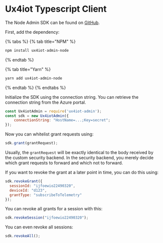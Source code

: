 # Ux4iot Typescript Client

The Node Admin SDK can be found on [GitHub](https://github.com/deviceinsight/ux4iot-admin-node).

First, add the dependency:

{% tabs %}
{% tab title="NPM" %}
```bash
npm install ux4iot-admin-node
```
{% endtab %}

{% tab title="Yarn" %}
```bash
yarn add ux4iot-admin-node
```
{% endtab %}
{% endtabs %}

Initialize the SDK using the connection string. You can retrieve the connection string from the Azure portal.

```javascript
const Ux4iotAdmin = require('ux4iot-admin');
const sdk = new Ux4iotAdmin({
    connectionString: "HostName=...;Key=secret";
});
```

Now you can whitelist grant requests using:

```javascript
sdk.grant(grantRequest);
```

Usually, the `grantRequest` will be exactly identical to the body received by the custom security backend. In the security backend, you merely decide which grant requests to forward and which not to forward.

If you want to revoke the grant at a later point in time, you can do this using:

```javascript
sdk.revokeGrant({
  sessionId: "ijfoewio22490320",
  deviceId: "d123",
  grantType: "subscribeToTelemetry"
});
```

You can revoke all grants for a session with this:

```javascript
sdk.revokeSession("ijfoewio22490320");
```

You can even revoke all sessions:

```javascript
sdk.revokeAll();
```
